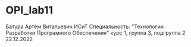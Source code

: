 # OPI_lab11
Батура
Артём
Витальевич
ИСиТ
Специальность: "Технологии Разработки Програмного Обеспечения"
курс 1, группа 3, подгруппа 2
22.12.2022